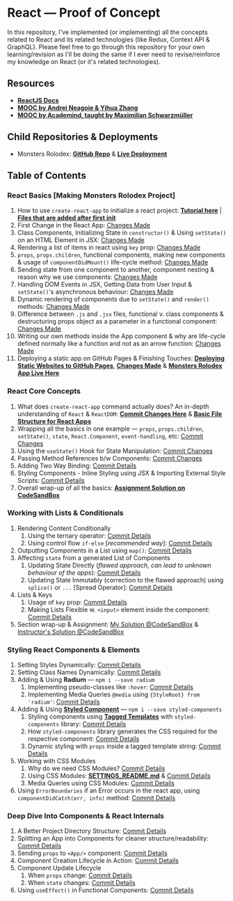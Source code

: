 # React &mdash; Proof of Concept

In this repository, I've implemented (or implementing) all the concepts related to React and its related technologies (like Redux, Context API & GraphQL). Please feel free to go through this repository for your own learning/revision as I'll be doing the same if I ever need to revise/reinforce my knowledge on React (or it's related technologies).

## Resources

- **[ReactJS Docs](https://reactjs.org/docs/getting-started.html)**
- **[MOOC by Andrei Neagoie & Yihua Zhang](https://www.udemy.com/course/complete-react-developer-zero-to-mastery/)**
- **[MOOC by Academind, taught by Maximilian Schwarzmüller](https://www.udemy.com/course/react-the-complete-guide-incl-redux/)**

## Child Repositories & Deployments

- Monsters Rolodex: **[GitHub Repo](https://github.com/Ch-sriram/monsters-rolodex)** & **[Live Deployment](https://ch-sriram.github.io/monsters-rolodex/)**

## Table of Contents

### React Basics [Making Monsters Rolodex Project]

1. How to use `create-react-app` to initialize a react project: **[Tutorial here](https://create-react-app.dev/docs/getting-started/)** | **[Files that are added after first init](https://github.com/Ch-sriram/react/commit/2d7171fc2ed9630763add888d05055dd2c1b84cd)**
2. First Change in the React App: [Changes Made](https://github.com/Ch-sriram/react/commit/e4e33f5a09623ccadb2a2c81040f2a2cfc78edae)
3. Class Components, Initializing State in `constructor()` & Using `setState()` on an HTML Element in JSX: [Changes Made](https://github.com/Ch-sriram/react/commit/6ba9039e690b03f81d8626ca17838a3376668e4d)
4. Rendering a list of items in react using `key` prop: [Changes Made](https://github.com/Ch-sriram/react/commit/64cf86beee99dcc3457918be5e3240546dc68b57)
5. `props`, `props.children`, functional components, making new components & usage of `componentDidMount()` life-cycle method: [Changes Made](https://github.com/Ch-sriram/react/commit/3e55acecc9c12d8328047de7669a4532072a6294)
6. Sending state from one component to another, component nesting & reason why we use components: [Changes Made](https://github.com/Ch-sriram/react/commit/bbb046138407be5c45422966ffce22faac9563d1)
7. Handling DOM Events in JSX, Getting Data from User Input & `setState()`'s asynchronous behaviour: [Changes Made](https://github.com/Ch-sriram/react/commit/13265c1fbb5e4d90bb0f82e8ac5fbe4287de67b5)
8. Dynamic rendering of components due to `setState()` and `render()` methods: [Changes Made](https://github.com/Ch-sriram/react/commit/5a4d5970d90b1871b46c9cbc04c02d3a38560014)
9. Difference between `.js` and `.jsx` files, functional v. class components & destructuring props object as a parameter in a functional component: [Changes Made](https://github.com/Ch-sriram/react/commit/d4019dad916dcdd797e18b3dc3bf19660a5fbbd4)
10. Writing our own methods inside the App component & why are life-cycle defined normally like a function and not as an arrow function: [Changes Made](https://github.com/Ch-sriram/react/commit/0a7c9b5976d59cc669f9df698e9c8090ceda63cf)
11. Deploying a static app on GitHub Pages & Finishing Touches: **[Deploying Static Websites to GitHub Pages](https://github.com/Ch-sriram/react/wiki/Steps-for-Hosting-a-Static-Website-on-Github-Pages)**, **[Changes Made](https://github.com/Ch-sriram/react/commit/3250b1f3e7777041ff7f5eeb39ea6cb27fd724d9)** & **[Monsters Rolodex App Live Here](https://ch-sriram.github.io/monsters-rolodex/)**

### React Core Concepts

1. What does `create-react-app` command actually does? An in-depth understanding of `React` & `ReactDOM`: **[Commit Changes Here](https://github.com/Ch-sriram/react/commit/cec0bbd55d40359ad89cdb36431ad515683b080b)** & **[Basic File Structure for React Apps](https://github.com/Ch-sriram/react/wiki/Internal-details-of-%60create-react-app%60)**
2. Wrapping all the basics in one example &mdash; `props`, `props.children`, `setState()`, `state`, `React.Component`, `event-handling`, etc: [Commit Changes](https://github.com/Ch-sriram/react/commit/502f6498ae510a2f4f9587360ca5f7103162268c)
3. Using the `useState()` Hook for State Manipulation: [Commit Changes](https://github.com/Ch-sriram/react/commit/9fc62c6a1789475185a03fde1f3bbdea30eb6006)
4. Passing Method References b/w Components: [Commit Changes](https://github.com/Ch-sriram/react/commit/26932a76eddc8cae3dfcba44c1ff17cbca39257c)
5. Adding Two Way Binding: [Commit Details](https://github.com/Ch-sriram/react/commit/0beb8af51db9729c4d85fdca907c6fa25f17469e)
6. Styling Components - Inline Styling using JSX & Importing External Style Scripts: [Commit Details](https://github.com/Ch-sriram/react/commit/a99514cdf74aebffa8afbad61a5f6115965f6143)
7. Overall wrap-up of all the basics: **[Assignment Solution on CodeSandBox](https://codesandbox.io/s/modest-wu-n9k5w?file=/src/components/user-input/user-input.component.jsx)**

### Working with Lists & Conditionals

1. Rendering Content Conditionally
   1. Using the ternary operator: [Commit Details](https://github.com/Ch-sriram/react/commit/5dc2b1ad364b6f8923eff44af488a93a5472684d)
   2. Using control flow `if-else` \[*recommended way*\]: [Commit Details](https://github.com/Ch-sriram/react/commit/d36965daf7737f04325c67d6fb9ce889d2d8f089)
2. Outputting Components in a List using `map()`: [Commit Details](https://github.com/Ch-sriram/react/commit/4b3d246804331808d6fbc9fb4ef077277e39cc8a)
3. Affecting `state` from a generated List of Components
   1. Updating State Directly (*flawed approach, can lead to unknown behaviour of the apps*): [Commit Details](https://github.com/Ch-sriram/react/commit/91c6424f4bdce8b71542c0a6cdb396475c6adff7)
   2. Updating State Immutably (correction to the flawed approach) using `splice()` or `...` [Spread Operator]: [Commit Details](https://github.com/Ch-sriram/react/commit/0936c2c3b540f808a7139ec400bfe1dbab9de76e)
4. Lists & Keys
   1. Usage of `key` prop: [Commit Details](https://github.com/Ch-sriram/react/commit/52235c6906dfd14d20103adb78378881ac2c6b2d)
   2. Making Lists Flexible w. `<input>` element inside the component: [Commit Details](https://github.com/Ch-sriram/react/commit/dd55f73a1ef6a0d44cc1b6a3bb33df31b357a47e)
5. Section wrap-up & Assignment: [My Solution @CodeSandBox](https://codesandbox.io/s/staging-morning-offcj?file=/src/App.js) & [Instructor's Solution @CodeSandBox](https://codesandbox.io/s/blissful-rosalind-fu2gm?file=/src/App.js)

### Styling React Components & Elements

1. Setting Styles Dynamically: [Commit Details](https://github.com/Ch-sriram/react/commit/059ada885e7f271fbb75699f6c9d6cd474659971)
2. Setting Class Names Dynamically: [Commit Details](https://github.com/Ch-sriram/react/commit/c90a8f0b7d98099ceca69ad49345cbbbd7655da4)
3. Adding & Using **Radium** &mdash; `npm i --save radium`
   1. Implementing pseudo-classes like `:hover`: [Commit Details](https://github.com/Ch-sriram/react/commit/38a692d77d9a570af38d8a09f3749532ded7b50e)
   2. Implementing Media Queries `@media` using `{StyleRoot} from 'radium'`: [Commit Details](https://github.com/Ch-sriram/react/commit/74f0f476ae0005ddb5758b0211ac72d2be325e3a)
4. Adding & Using **[Styled Component](https://styled-components.com/)** &mdash; `npm i --save styled-components`
   1. Styling components using **[Tagged Templates](https://developer.mozilla.org/en-US/docs/Web/JavaScript/Reference/Template_literals#Tagged_templates)** with `styled-components` library: [Commit Details](https://github.com/Ch-sriram/react/commit/8ef490f993bd392b6476629545d2b0fc7e5eb32c)
   2. How `styled-components` library generates the CSS required for the respective component: [Commit Details](https://github.com/Ch-sriram/react/commit/d9129cd0692a88d143b3c76adb995b0033090da0)
   3. Dynamic styling with `props` inside a tagged template string: [Commit Details](https://github.com/Ch-sriram/react/commit/55bceb0995517afb22f04d569f308fb69d9d041b)
5. Working with CSS Modules
   1. Why do we need CSS Modules? [Commit Details](https://github.com/Ch-sriram/react/commit/bb869417d81ec0bf0eaa55ec6458165ad76a1080)
   2. Using CSS Modules: **[SETTINGS_README.md](https://github.com/Ch-sriram/react/blob/dev/react-examples/CSS_MODULES_SETTINGS_REACT_SCRIPTS_V1.md)** & [Commit Details](https://github.com/Ch-sriram/react/commit/d5f38daabc91f707bee2246bfb060ea8cbe59e76)
   3. Media Queries using CSS Modules: [Commit Details](https://github.com/Ch-sriram/react/commit/b430521e24e2caf066a59e0c98805b9b77caecb6)
6. Using `ErrorBoundaries` if an Error occurs in the react app, using `componentDidCatch(err, info)` method: [Commit Details](https://github.com/Ch-sriram/react/commit/9fe997867620c2cd2f0ddd5e675c40b125a4d33b)

### Deep Dive Into Components & React Internals

1. A Better Project Directory Structure: [Commit Details](https://github.com/Ch-sriram/react/commit/e22fac77ab7417f37594b68f1aa1217b794d19e1)
2. Splitting an App into Components for cleaner structure/readability: [Commit Details](https://github.com/Ch-sriram/react/commit/13c56fe01c5b4b754951e1a1a839a0135f01c124)
3. Sending `props` to `<App/>` component: [Commit Details](https://github.com/Ch-sriram/react/commit/c579e1958d8f9d6b3e98aea53b8600af73c74cc8)
4. Component Creation Lifecycle in Action: [Commit Details](https://github.com/Ch-sriram/react/commit/9f703990f9a54c7fe1caeb7fe806cf9d3c07d553)
5. Component Update Lifecycle
   1. When `props` change: [Commit Details](https://github.com/Ch-sriram/react/commit/4dc01643a51e2456d42ba9b88d1956185e00bbe3)
   2. When `state` changes: [Commit Details](https://github.com/Ch-sriram/react/commit/d69afffa5c2ca4dec8f915f966c22a8d59ff6066)
6. Using `useEffect()` in Functional Components: [Commit Details](https://github.com/Ch-sriram/react/commit/2c3f31c936f0fa3185ba6c7dffff1225b33d0d0b)
